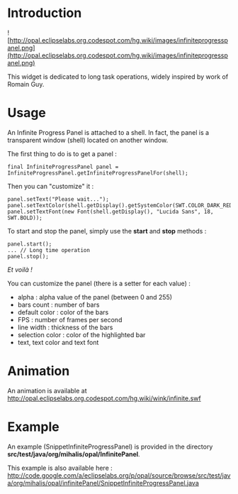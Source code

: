 # Introduction #

![http://opal.eclipselabs.org.codespot.com/hg.wiki/images/infiniteprogresspanel.png](http://opal.eclipselabs.org.codespot.com/hg.wiki/images/infiniteprogresspanel.png)

This widget is dedicated to long task operations, widely inspired by work of Romain Guy.

# Usage #

An Infinite Progress Panel is attached to a shell. In fact, the panel is a transparent window (shell) located on another window.

The first thing to do is to get a panel :

```
final InfiniteProgressPanel panel = InfiniteProgressPanel.getInfiniteProgressPanelFor(shell);
```

Then you can "customize" it :
```
panel.setText("Please wait...");
panel.setTextColor(shell.getDisplay().getSystemColor(SWT.COLOR_DARK_RED));
panel.setTextFont(new Font(shell.getDisplay(), "Lucida Sans", 18, SWT.BOLD));
```

To start and stop the panel, simply use the **start** and **stop** methods :
```
panel.start();
... // Long time operation
panel.stop();
```

_Et voilà !_

You can customize the panel (there is a setter for each value) :
  * alpha : alpha value of the panel (between 0 and 255)
  * bars count : number of bars
  * default color : color of the bars
  * FPS : number of frames per second
  * line width : thickness of the bars
  * selection color : color of the highlighted bar
  * text, text color and text font

# Animation #

An animation is available at http://opal.eclipselabs.org.codespot.com/hg.wiki/wink/infinite.swf

# Example #

An example (SnippetInfiniteProgressPanel) is provided in the directory **src/test/java/org/mihalis/opal/InfinitePanel**.

This example is also available here : http://code.google.com/a/eclipselabs.org/p/opal/source/browse/src/test/java/org/mihalis/opal/infinitePanel/SnippetInfiniteProgressPanel.java
